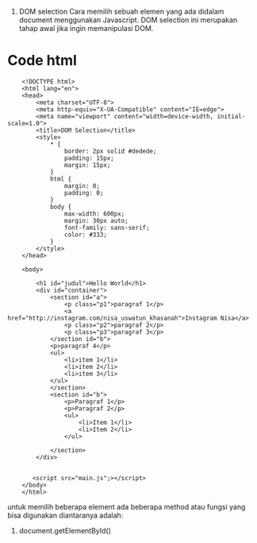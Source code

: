 1. DOM selection
Cara memilih sebuah elemen yang ada didalam document menggunakan Javascript. DOM selection ini merupakan tahap awal jika ingin memanipulasi DOM. 

# Code html

        <!DOCTYPE html>
        <html lang="en">
        <head>
            <meta charset="UTF-8">
            <meta http-equiv="X-UA-Compatible" content="IE=edge">
            <meta name="viewport" content="width=device-width, initial-scale=1.0">
            <title>DOM Selection</title>
            <style>
                * {
                    border: 2px solid #dedede;
                    padding: 15px;
                    margin: 15px;
                }
                html {
                    margin: 0;
                    padding: 0;
                }
                body {
                    max-width: 600px;
                    margin: 30px auto;
                    font-family: sans-serif;
                    color: #333;
                }
            </style>
        </head>

        <body>

            <h1 id="judul">Hello World</h1>
            <div id="container">
                <section id="a">
                    <p class="p1">paragraf 1</p>
                    <a href="http://instagram.com/nisa_uswatun_khasanah">Instagram Nisa</a>
                    <p class="p2">paragraf 2</p>
                    <p class="p3">paragraf 3</p>
                </section id="b">
                <p>paragraf 4</p>
                <ul>
                    <li>item 1</li>
                    <li>item 2</li>
                    <li>item 3</li>
                </ul>
                </section>
                <section id="b">
                    <p>Paragraf 1</p>
                    <p>Paragraf 2</p>
                    <ul>
                        <li>Item 1</li>
                        <li>Item 2</li>
                    </ul>

                </section>
            </div>
            

           <script src="main.js";></script> 
        </body>
        </html>

  
            
untuk memilih beberapa element ada beberapa method atau fungsi yang bisa digunakan diantaranya adalah:

1. document.getElementById()



